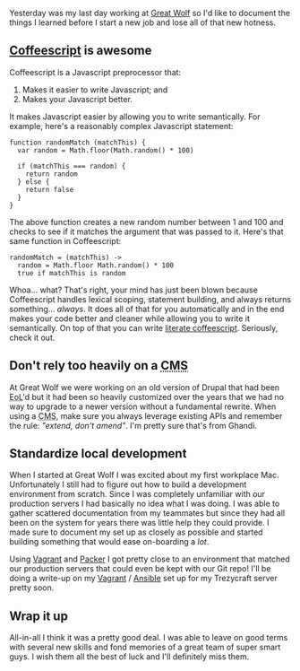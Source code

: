Yesterday was my last day working at <a href="http://greatwolf.com/">Great Wolf</a> so I'd like to document the things I learned before I start a new job and lose all of that new hotness.<!--more-->

<h2><a href="http://coffeescript.org/">Coffeescript</a> is awesome</h2>

Coffeescript is a Javascript preprocessor that:

<ol>
<li>Makes it easier to write Javascript; and</li>
<li>Makes your Javascript better.</li>
</ol>

It makes Javascript easier by allowing you to write semantically. For example, here's a reasonably complex Javascript statement:

<pre><code>function randomMatch (matchThis) {
  var random = Math.floor(Math.random() * 100)

  if (matchThis === random) {
    return random
  } else {
    return false
  }
}
</code></pre>

The above function creates a new random number between 1 and 100 and checks to see if it matches the argument that was passed to it. Here's that same function in Coffeescript:

<pre><code>randomMatch = (matchThis) -&gt;
  random = Math.floor Math.random() * 100
  true if matchThis is random
</code></pre>

Whoa... what? That's right, your mind has just been blown because Coffeescript handles lexical scoping, statement building, and always returns something... <em>always</em>. It does all of that for you automatically and in the end makes your code better and cleaner while allowing you to write it semantically. On top of that you can write <a href="http://ashkenas.com/literate-coffeescript/">literate coffeescript</a>. Seriously, check it out.

<h2>Don't rely too heavily on a <abbr title="Content Management System">CMS</abbr></h2>

At Great Wolf we were working on an old version of Drupal that had been <abbr title="End of Life">EoL</abbr>'d but it had been so heavily customized over the years that we had no way to upgrade to a newer version without a fundamental rewrite. When using a <abbr title="Content Management System">CMS</abbr>, make sure you always leverage existing APIs and remember the rule: <em>"extend, don't amend"</em>. I'm pretty sure that's from Ghandi.

<h2>Standardize local development</h2>

When I started at Great Wolf I was excited about my first workplace Mac. Unfortunately I still had to figure out how to build a development environment from scratch. Since I was completely unfamiliar with our production servers I had basically no idea what I was doing. I was able to gather scattered documentation from my teammates but since they had all been on the system for years there was little help they could provide. I made sure to document my set up as closely as possible and started building something that would ease on-boarding a <em>lot</em>.

Using <a href="http://vagrantup.com/">Vagrant</a> and <a href="http://packer.io/">Packer</a> I got pretty close to an environment that matched our production servers that could even be kept with our Git repo! I'll be doing a write-up on my <a href="http://vagrantup.com/">Vagrant</a> / <a href="http://ansible.com/">Ansible</a> set up for my Trezycraft server pretty soon.

<h2>Wrap it up</h2>

All-in-all I think it was a pretty good deal. I was able to leave on good terms with several new skills and fond memories of a great team of super smart guys. I wish them all the best of luck and I'll definitely miss them.
